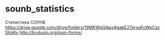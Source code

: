 # sounb_statistics
Статистика СОУНБ
https://drive.google.com/drive/folders/19MKWgGAwx9gabE27erxqFcWeCszShbKu
http://brutusin.org/json-forms/ 
